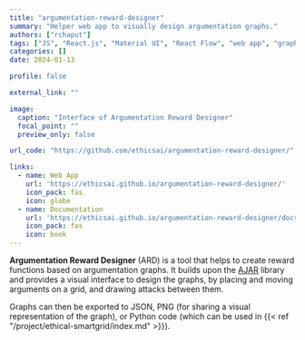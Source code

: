 ```yaml
---
title: "argumentation-reward-designer"
summary: "Helper web app to visually design argumentation graphs."
authors: ["rchaput"]
tags: ["JS", "React.js", "Material UI", "React Flow", "web app", "graph", "argumentation"]
categories: []
date: 2024-01-13

profile: false

external_link: ""

image:
  caption: "Interface of Argumentation Reward Designer"
  focal_point: ""
  preview_only: false

url_code: "https://github.com/ethicsai/argumentation-reward-designer/"

links:
  - name: Web App
    url: 'https://ethicsai.github.io/argumentation-reward-designer/'
    icon_pack: fas
    icon: globe
  - name: Documentation
    url: 'https://ethicsai.github.io/argumentation-reward-designer/docs/'
    icon_pack: fas
    icon: book
---
```


**Argumentation Reward Designer** (ARD) is a tool that helps to create
reward functions based on argumentation graphs. It builds upon the [AJAR]
library and provides a visual interface to design the graphs, by placing and
moving arguments on a grid, and drawing attacks between them.

Graphs can then be exported to JSON, PNG (for sharing a visual representation
of the graph), or Python code (which can be used in 
{{< ref "/project/ethical-smartgrid/index.md" >}}).


[AJAR]: https://github.com/ethicsai/ajar/

